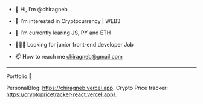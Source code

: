 - 👋 Hi, I’m @chiragneb
- 👀 I’m interested in Cryptocurrency | WEB3
- 🌱 I’m currently learing JS, PY and ETH
- 👨🏾‍💻 Looking for junior front-end developer Job 

- 📫 How to reach me chiragneb@gmail.com


----------------------------------------------------

Portfolio 🍩

PersonalBlog: https://chiragneb.vercel.app. 
Crypto Price tracker: https://cryptopricetracker-react.vercel.app/. 
<!---
chiragneb/chiragneb is a ✨ special ✨ repository because its `README.md` (this file) appears on your GitHub profile.
You can click the Preview link to take a look at your changes.
--->
